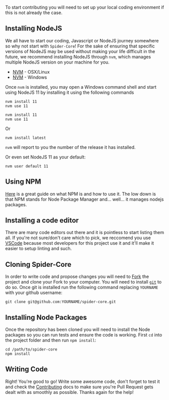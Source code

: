 To start contributing you will need to set up your local coding environment if this is not already the case.

## Installing NodeJS
We all have to start our coding, Javascript or NodeJS journey somewhere so why not start with `Spider-Core`! For the sake of ensuring that specific versions of NodeJS may be used without making your life difficult in the future, we recommend installing NodeJS through `nvm`, which manages multiple NodeJS version on your machine for you.

* [NVM](https://github.com/creationix/nvm) - OSX/Linux
* [NVM](https://github.com/coreybutler/nvm-windows) - Windows


Once `nvm` is installed, you may open a Windows command shell and start using NodeJS 11 by installing it using the following commands

```console
nvm install 11
nvm use 11
```
```console
nvm install 11
nvm use 11
```
Or
```console
nvm install latest
```
`nvm` will report to you the number of the release it has installed.

Or even set NodeJS 11 as your default:
```console
nvm user default 11
```

## Using NPM
[Here](https://blog.codeanalogies.com/2018/09/24/node-package-manager-npm-explained-by-directing-a-movie/) is a great guide on what NPM is and how to use it. The low down is that NPM stands for Node Package Manager and... well... it manages nodejs packages. 


## Installing a code editor
There are many code editors out there and it is pointless to start listing them all. If you're not sure/don't care which to pick, we reccomend you use [VSCode](https://code.visualstudio.com/) because most developers for this project use it and it'll make it easier to setup linting and such.

## Cloning Spider-Core
In order to write code and propose changes you will need to [Fork](https://guides.github.com/activities/forking/) the project and clone your Fork to your computer. You will need to install [`git`](https://git-scm.com/book/en/v2/Getting-Started-Installing-Git) to do so. Once git is installed run the following command replacing `YOURNAME` with your github username:
```console
git clone git@github.com:YOURNAME/spider-core.git
```

## Installing Node Packages
Once the repository has been cloned you will need to install the Node packages so you can run tests and ensure the code is working. First `cd` into the project folder and then run `npm install`:

```console
cd /path/to/spider-core
npm install
```

## Writing Code
Right! You're good to go! Write some awesome code, don't forget to test it and check the [Contributing](./tutorial-contributing.html) docs to make sure you're Pull Request gets dealt with as smoothly as possible. Thanks again for the help!
